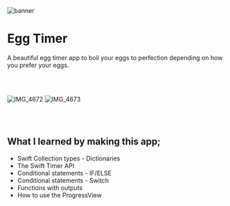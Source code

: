 ![banner](https://user-images.githubusercontent.com/55702254/190243270-41b39bd3-e88d-4dc0-841f-bcaf89be4fca.png)


# Egg Timer

A beautiful egg timer app to boil your eggs to perfection depending on how you prefer your eggs. 

<br>
<br>

![IMG_4672](https://user-images.githubusercontent.com/55702254/190243534-679e220b-a9dd-496d-9088-de80cafe9575.PNG)
![IMG_4673](https://user-images.githubusercontent.com/55702254/190243552-42b98938-d716-4e25-bea3-db33babe6fe4.PNG)

<br>
<br>


## What I learned by making this app;

* Swift Collection types - Dictionaries
* The Swift Timer API
* Conditional statements - IF/ELSE
* Conditional statements - Switch
* Functions with outputs
* How to use the ProgressView

